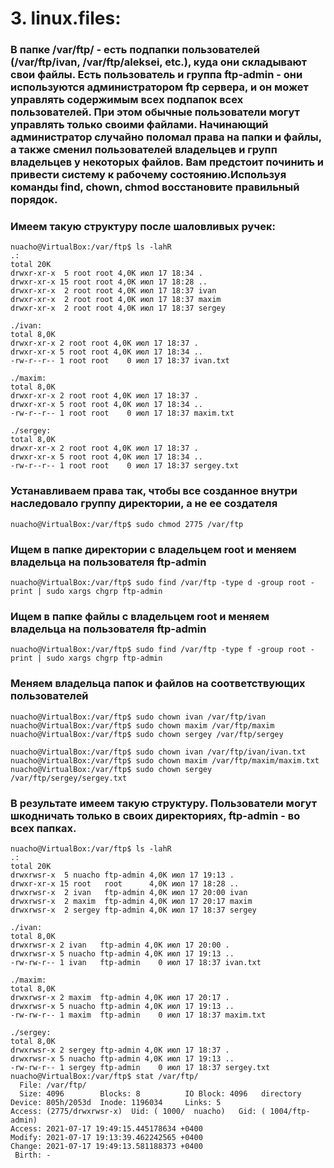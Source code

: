 # 3. linux.files:
### В папке /var/ftp/ - есть подпапки пользователей (**/var/ftp/ivan, /var/ftp/aleksei, etc.**), куда они складывают свои файлы. Есть пользователь и группа **ftp-admin** - они используются администратором ftp сервера, и он может управлять содержимым всех подпапок всех пользователей. При этом обычные пользователи могут управлять только своими файлами. Начинающий администратор случайно поломал права на папки и файлы, а также сменил пользователей владельцев и групп владельцев у некоторых файлов. Вам предстоит починить и привести систему к рабочему состоянию.Используя команды **find, chown, chmod** восстановите правильный порядок.

### Имеем такую структуру после шаловливых ручек:
```
nuacho@VirtualBox:/var/ftp$ ls -lahR
.:
total 20K
drwxr-xr-x  5 root root 4,0K июл 17 18:34 .
drwxr-xr-x 15 root root 4,0K июл 17 18:28 ..
drwxr-xr-x  2 root root 4,0K июл 17 18:37 ivan
drwxr-xr-x  2 root root 4,0K июл 17 18:37 maxim
drwxr-xr-x  2 root root 4,0K июл 17 18:37 sergey

./ivan:
total 8,0K
drwxr-xr-x 2 root root 4,0K июл 17 18:37 .
drwxr-xr-x 5 root root 4,0K июл 17 18:34 ..
-rw-r--r-- 1 root root    0 июл 17 18:37 ivan.txt

./maxim:
total 8,0K
drwxr-xr-x 2 root root 4,0K июл 17 18:37 .
drwxr-xr-x 5 root root 4,0K июл 17 18:34 ..
-rw-r--r-- 1 root root    0 июл 17 18:37 maxim.txt

./sergey:
total 8,0K
drwxr-xr-x 2 root root 4,0K июл 17 18:37 .
drwxr-xr-x 5 root root 4,0K июл 17 18:34 ..
-rw-r--r-- 1 root root    0 июл 17 18:37 sergey.txt

```
### Устанавливаем права так, чтобы все созданное внутри наследовало группу директории, а не ее создателя

```
nuacho@VirtualBox:/var/ftp$ sudo chmod 2775 /var/ftp
```

### Ищем в папке директории с владельцем root и меняем владельца на пользователя ftp-admin
```
nuacho@VirtualBox:/var/ftp$ sudo find /var/ftp -type d -group root -print | sudo xargs chgrp ftp-admin
```

### Ищем в папке файлы с владельцем root и меняем владельца на пользователя ftp-admin
```
nuacho@VirtualBox:/var/ftp$ sudo find /var/ftp -type f -group root -print | sudo xargs chgrp ftp-admin
```

### Меняем владельца папок и файлов на соответствующих пользователей
```
nuacho@VirtualBox:/var/ftp$ sudo chown ivan /var/ftp/ivan
nuacho@VirtualBox:/var/ftp$ sudo chown maxim /var/ftp/maxim
nuacho@VirtualBox:/var/ftp$ sudo chown sergey /var/ftp/sergey

nuacho@VirtualBox:/var/ftp$ sudo chown ivan /var/ftp/ivan/ivan.txt
nuacho@VirtualBox:/var/ftp$ sudo chown maxim /var/ftp/maxim/maxim.txt
nuacho@VirtualBox:/var/ftp$ sudo chown sergey /var/ftp/sergey/sergey.txt
```

### В результате имеем такую структуру. Пользователи могут шкодничать только в своих директориях, ftp-admin - во всех папках.  
```
nuacho@VirtualBox:/var/ftp$ ls -lahR
.:
total 20K
drwxrwsr-x  5 nuacho ftp-admin 4,0K июл 17 19:13 .
drwxr-xr-x 15 root   root      4,0K июл 17 18:28 ..
drwxrwsr-x  2 ivan   ftp-admin 4,0K июл 17 20:00 ivan
drwxrwsr-x  2 maxim  ftp-admin 4,0K июл 17 20:17 maxim
drwxrwsr-x  2 sergey ftp-admin 4,0K июл 17 18:37 sergey

./ivan:
total 8,0K
drwxrwsr-x 2 ivan   ftp-admin 4,0K июл 17 20:00 .
drwxrwsr-x 5 nuacho ftp-admin 4,0K июл 17 19:13 ..
-rw-rw-r-- 1 ivan   ftp-admin    0 июл 17 18:37 ivan.txt

./maxim:
total 8,0K
drwxrwsr-x 2 maxim  ftp-admin 4,0K июл 17 20:17 .
drwxrwsr-x 5 nuacho ftp-admin 4,0K июл 17 19:13 ..
-rw-rw-r-- 1 maxim  ftp-admin    0 июл 17 18:37 maxim.txt

./sergey:
total 8,0K
drwxrwsr-x 2 sergey ftp-admin 4,0K июл 17 18:37 .
drwxrwsr-x 5 nuacho ftp-admin 4,0K июл 17 19:13 ..
-rw-rw-r-- 1 sergey ftp-admin    0 июл 17 18:37 sergey.txt
nuacho@VirtualBox:/var/ftp$ stat /var/ftp/
  File: /var/ftp/
  Size: 4096      	Blocks: 8          IO Block: 4096   directory
Device: 805h/2053d	Inode: 1196034     Links: 5
Access: (2775/drwxrwsr-x)  Uid: ( 1000/  nuacho)   Gid: ( 1004/ftp-admin)
Access: 2021-07-17 19:49:15.445178634 +0400
Modify: 2021-07-17 19:13:39.462242565 +0400
Change: 2021-07-17 19:49:13.581188373 +0400
 Birth: -

```
